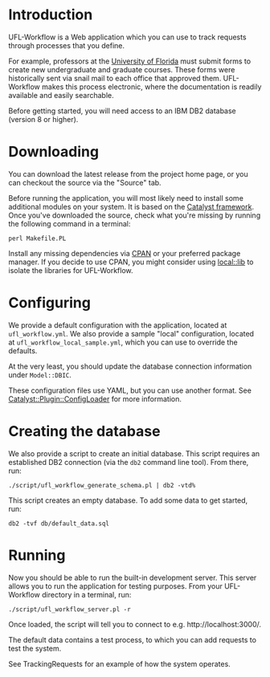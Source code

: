 # Introduction #

UFL-Workflow is a Web application which you can use to track requests through processes that you define.

For example, professors at the [University of Florida](http://www.ufl.edu/) must submit forms to create new undergraduate and graduate courses. These forms were historically sent via snail mail to each office that approved them. UFL-Workflow makes this process electronic, where the documentation is readily available and easily searchable.

Before getting started, you will need access to an IBM DB2 database (version 8 or higher).

# Downloading #

You can download the latest release from the project home page, or you can checkout the source via the "Source" tab.

Before running the application, you will most likely need to install some additional modules on your system. It is based on the [Catalyst framework](http://www.catalystframework.org/). Once you've downloaded the source, check what you're missing by running the following command in a terminal:

```
perl Makefile.PL
```

Install any missing dependencies via [CPAN](http://search.cpan.org/dist/CPAN/) or your preferred package manager. If you decide to use CPAN, you might consider using [local::lib](http://search.cpan.org/dist/local-lib/) to isolate the libraries for UFL-Workflow.

# Configuring #

We provide a default configuration with the application, located at `ufl_workflow.yml`. We also provide a sample "local" configuration, located at `ufl_workflow_local_sample.yml`, which you can use to override the defaults.

At the very least, you should update the database connection information under `Model::DBIC`.

These configuration files use YAML, but you can use another format. See [Catalyst::Plugin::ConfigLoader](http://search.cpan.org/dist/Catalyst-Plugin-ConfigLoader/) for more information.

# Creating the database #

We also provide a script to create an initial database. This script requires an established DB2 connection (via the `db2` command line tool). From there, run:

```
./script/ufl_workflow_generate_schema.pl | db2 -vtd%
```

This script creates an empty database. To add some data to get started, run:

```
db2 -tvf db/default_data.sql
```

# Running #

Now you should be able to run the built-in development server. This server allows you to run the application for testing purposes. From your UFL-Workflow directory in a terminal, run:

```
./script/ufl_workflow_server.pl -r
```

Once loaded, the script will tell you to connect to e.g. http://localhost:3000/.

The default data contains a test process, to which you can add requests to test the system.

See TrackingRequests for an example of how the system operates.